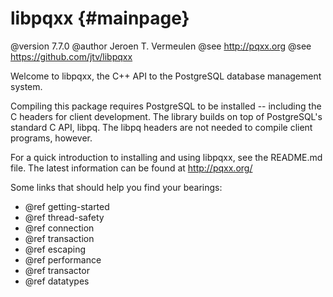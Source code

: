 libpqxx                                      {#mainpage}
=======

@version 7.7.0
@author Jeroen T. Vermeulen
@see http://pqxx.org
@see https://github.com/jtv/libpqxx

Welcome to libpqxx, the C++ API to the PostgreSQL database management system.

Compiling this package requires PostgreSQL to be installed -- including the
C headers for client development.  The library builds on top of PostgreSQL's
standard C API, libpq.  The libpq headers are not needed to compile client
programs, however.

For a quick introduction to installing and using libpqxx, see the README.md
file.  The latest information can be found at http://pqxx.org/


Some links that should help you find your bearings:
* @ref getting-started
* @ref thread-safety
* @ref connection
* @ref transaction
* @ref escaping
* @ref performance
* @ref transactor
* @ref datatypes
